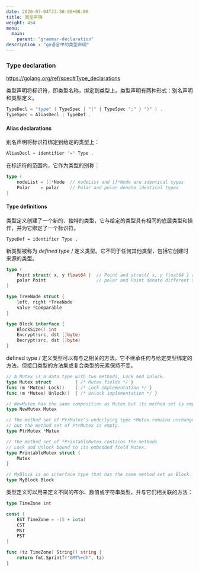 ```yaml
---
date: 2020-07-04T23:50:00+08:00
title: 类型声明
weight: 454
menu:
  main:
    parent: "grammar-declaration"
description : "go语言中的类型声明"
---
```


### Type declaration

https://golang.org/ref/spec#Type_declarations

类型声明将标识符，即类型名称，绑定到类型上。类型声明有两种形式：别名声明和类型定义。

```go
TypeDecl = "type" ( TypeSpec | "(" { TypeSpec ";" } ")" ) .
TypeSpec = AliasDecl | TypeDef .
```

#### Alias declarations

别名声明将标识符绑定到给定的类型上：

```go
AliasDecl = identifier "=" Type .
```

在标识符的范围内，它作为类型的别称：

```go
type (
	nodeList = []*Node  // nodeList and []*Node are identical types
	Polar    = polar    // Polar and polar denote identical types
)
```

#### Type definitions

类型定义创建了一个新的、独特的类型，它与给定的类型具有相同的底层类型和操作，并为它绑定了一个标识符。

```
TypeDef = identifier Type .
```

新类型被称为 *defined type* / 定义类型。它不同于任何其他类型，包括它创建时来源的类型。

```go
type (
	Point struct{ x, y float64 }  // Point and struct{ x, y float64 } are different types
	polar Point                   // polar and Point denote different types
)

type TreeNode struct {
	left, right *TreeNode
	value *Comparable
}

type Block interface {
	BlockSize() int
	Encrypt(src, dst []byte)
	Decrypt(src, dst []byte)
}
```

defined type / 定义类型可以有与之相关的方法。它不继承任何与给定类型绑定的方法，但接口类型的方法集或复合类型的元素保持不变。

```go
// A Mutex is a data type with two methods, Lock and Unlock.
type Mutex struct         { /* Mutex fields */ }
func (m *Mutex) Lock()    { /* Lock implementation */ }
func (m *Mutex) Unlock()  { /* Unlock implementation */ }

// NewMutex has the same composition as Mutex but its method set is empty.
type NewMutex Mutex

// The method set of PtrMutex's underlying type *Mutex remains unchanged,
// but the method set of PtrMutex is empty.
type PtrMutex *Mutex

// The method set of *PrintableMutex contains the methods
// Lock and Unlock bound to its embedded field Mutex.
type PrintableMutex struct {
	Mutex
}

// MyBlock is an interface type that has the same method set as Block.
type MyBlock Block
```

类型定义可以用来定义不同的布尔、数值或字符串类型，并与它们相关联的方法：

```go
type TimeZone int

const (
	EST TimeZone = -(5 + iota)
	CST
	MST
	PST
)

func (tz TimeZone) String() string {
	return fmt.Sprintf("GMT%+dh", tz)
}
```
